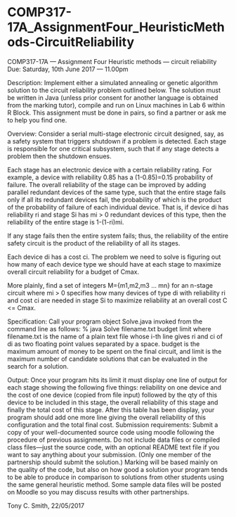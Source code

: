 # COMP317-17A_AssignmentFour_HeuristicMethods-CircuitReliability


COMP317-17A — Assignment Four
Heuristic methods — circuit reliability
Due: Saturday, 10th June 2017 — 11.00pm

Description: Implement either a simulated annealing or genetic algorithm solution to the circuit reliability problem outlined below. The solution must be written in Java (unless prior consent for another language is obtained from the marking tutor), compile and run on Linux machines in Lab 6 within R Block. This assignment must be done in pairs, so find a partner or ask me to help you find one.

Overview: Consider a serial multi-stage electronic circuit designed, say, as a safety system that triggers shutdown if a problem is detected. Each stage is responsible for one critical subsystem, such that if any stage detects a problem then the shutdown ensues.

Each stage has an electronic device with a certain reliability rating. For example, a device with reliability 0.85 has a (1-0.85)=0.15 probability of failure. The overall reliability of the stage can be improved by adding parallel redundant devices of the same type, such that the entire stage fails only if all its redundant devices fail, the probability of which is the product of the probability of failure of each individual device. That is, if device di has reliability ri and stage Si has mi > 0 redundant devices of this type, then the reliability of the entire stage is 1-(1-ri)mi.

If any stage fails then the entire system fails; thus, the reliability of the entire safety circuit is the product of the reliability of all its stages.

Each device di has a cost ci. The problem we need to solve is figuring out how many of each device type we should have at each stage to maximize overall circuit reliability for a budget of Cmax.

More plainly, find a set of integers M={m1,m2,m3 ... mn} for an n-stage circuit where mi > 0 specifies how many devices of type di with reliability ri and cost ci are needed in stage Si to maximize reliability at an overall cost C <= Cmax.

Specification: Call your program object Solve.java invoked from the command line as follows:
% java Solve filename.txt budget limit
where filename.txt is the name of a plain text file whose i-th line gives ri and ci of di as two floating point values separated by a space. budget is the maximum amount of money to be spent on the final circuit, and limit is the maximum number of candidate solutions that can be evaluated in the search for a solution.

Output: Once your program hits its limit it must display one line of output for each stage showing the following five things: reliability on one device and the cost of one device (copied from file input) followed by the qty of this device to be included in this stage, the overall reliability of this stage and finally the total cost of this stage. After this table has been display, your program should add one more line giving the overall reliability of this configuration and the total final cost.
Submission requirements:
Submit a copy of your well-documented source code using moodle following the procedure of previous assignments. Do not include data files or compiled class files—just the source code, with an optional README text file if you want to say anything about your submission. (Only one member of the partnership should submit the solution.) Marking will be based mainly on the quality of the code, but also on how good a solution your program tends to be able to produce in comparison to solutions from other students using the same general heuristic method. Some sample data files will be posted on Moodle so you may discuss results with other partnerships.

Tony C. Smith, 22/05/2017
